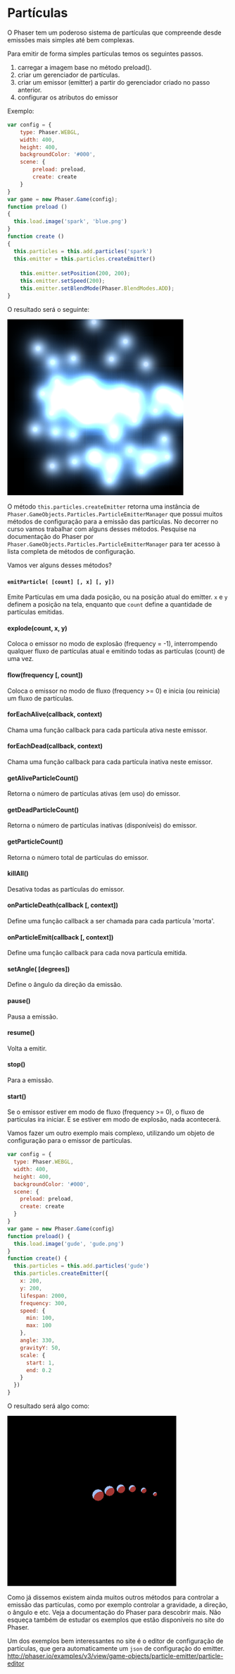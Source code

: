 # Partículas

O Phaser tem um poderoso sistema de partículas que compreende desde emissões mais simples até bem complexas.

Para emitir de forma simples partículas temos os seguintes passos.

1. carregar a imagem base no método preload().
2. criar um gerenciador de partículas.
3. criar um emissor (emitter) a partir do gerenciador criado no passo anterior.
4. configurar os atributos do emissor

Exemplo:

```javascript
var config = {
    type: Phaser.WEBGL,
    width: 400,
    height: 400,
    backgroundColor: '#000',
    scene: {
        preload: preload,
        create: create
    }
}
var game = new Phaser.Game(config);
function preload ()
{
  this.load.image('spark', 'blue.png')
}
function create ()
{
  this.particles = this.add.particles('spark')
  this.emitter = this.particles.createEmitter()

    this.emitter.setPosition(200, 200);
    this.emitter.setSpeed(200);
    this.emitter.setBlendMode(Phaser.BlendModes.ADD);
}
```
O resultado será o seguinte:

![fig 26](resources/img/fig026.png)

O método ``this.particles.createEmitter`` retorna uma instância de ``Phaser.GameObjects.Particles.ParticleEmitterManager`` que possui muitos métodos de configuração para a emissão das partículas. No decorrer no curso vamos trabalhar com alguns desses métodos. Pesquise na documentação do Phaser por ``Phaser.GameObjects.Particles.ParticleEmitterManager`` para ter acesso à lista completa de métodos de configuração.

Vamos ver alguns desses métodos?

#### `emitParticle( [count] [, x] [, y])`
Emite Partículas em uma dada posição, ou na posição atual do emitter.
``x`` e ``y`` definem a posição na tela, enquanto que ``count`` define a quantidade de partículas emitidas.

#### explode(count, x, y)
Coloca o emissor no modo de explosão (frequency = -1), interrompendo qualquer fluxo de partículas atual e emitindo todas as partículas (count) de uma vez.

#### flow(frequency \[, count\])
Coloca o emissor no modo de fluxo (frequency >= 0) e inicia (ou reinicia) um fluxo de partículas.

#### forEachAlive(callback, context)
Chama uma função callback para cada partícula ativa neste emissor.

#### forEachDead(callback, context)
Chama uma função callback para cada partícula inativa neste emissor.

#### getAliveParticleCount()
Retorna o número de partículas ativas (em uso) do emissor.

#### getDeadParticleCount()
Retorna o número de partículas inativas (disponíveis) do emissor.

#### getParticleCount()
Retorna o número total de partículas do emissor.

#### killAll()
Desativa todas as partículas do emissor.

#### onParticleDeath(callback \[, context\])
Define uma função callback a ser chamada para cada partícula 'morta'.

#### onParticleEmit(callback \[, context\])
Define uma função callback para cada nova partícula emitida.

#### setAngle( \[degrees\])
Define o ângulo da direção da emissão.

#### pause()
Pausa a emissão.

#### resume()
Volta a emitir.

#### stop()
Para a emissão.

#### start()
Se o emissor estiver em modo de fluxo (frequency >= 0), o fluxo de partículas ira iniciar. E se estiver em modo de explosão, nada acontecerá.

Vamos fazer um outro exemplo mais complexo, utilizando um objeto de configuração para o emissor de partículas.

```javascript
var config = {
  type: Phaser.WEBGL,
  width: 400,
  height: 400,
  backgroundColor: '#000',
  scene: {
    preload: preload,
    create: create
  }
}
var game = new Phaser.Game(config)
function preload() {
  this.load.image('gude', 'gude.png')
}
function create() {
  this.particles = this.add.particles('gude')
  this.particles.createEmitter({
    x: 200,
    y: 200,
    lifespan: 2000,
    frequency: 300,
    speed: {
      min: 100,
      max: 100
    },
    angle: 330,
    gravityY: 50,
    scale: {
      start: 1,
      end: 0.2
    }
  })
}
```
O resultado será algo como:

![fig 28](resources/img/fig027.png)

Como já dissemos existem ainda muitos outros métodos para controlar a emissão das partículas, como por exemplo controlar a gravidade, a direção, o ângulo e etc. Veja a documentação do Phaser para descobrir mais. Não esqueça também de estudar os exemplos que estão disponíveis no site do Phaser.

Um dos exemplos bem interessantes no site é o editor de configuração de partículas, que gera automaticamente um ``json`` de configuração do emitter. <http://phaser.io/examples/v3/view/game-objects/particle-emitter/particle-editor>

